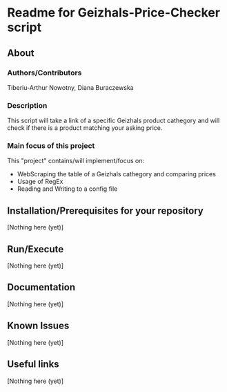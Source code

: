 # Readme for Geizhals-Price-Checker script

## About
### Authors/Contributors
Tiberiu-Arthur Nowotny,
Diana Buraczewska

### Description
This script will take a link of a specific Geizhals product cathegory and will check if there is a product matching your asking price.

### Main focus of this project
This "project" contains/will implement/focus on:
* WebScraping the table of a Geizhals cathegory and comparing prices
* Usage of RegEx
* Reading and Writing to a config file


## Installation/Prerequisites for your repository
[Nothing here (yet)]

## Run/Execute
[Nothing here (yet)]


## Documentation
[Nothing here (yet)]

## Known Issues
[Nothing here (yet)]


## Useful links
[Nothing here (yet)]